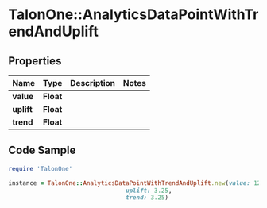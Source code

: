 # TalonOne::AnalyticsDataPointWithTrendAndUplift

## Properties

Name | Type | Description | Notes
------------ | ------------- | ------------- | -------------
**value** | **Float** |  | 
**uplift** | **Float** |  | 
**trend** | **Float** |  | 

## Code Sample

```ruby
require 'TalonOne'

instance = TalonOne::AnalyticsDataPointWithTrendAndUplift.new(value: 12.0,
                                 uplift: 3.25,
                                 trend: 3.25)
```



